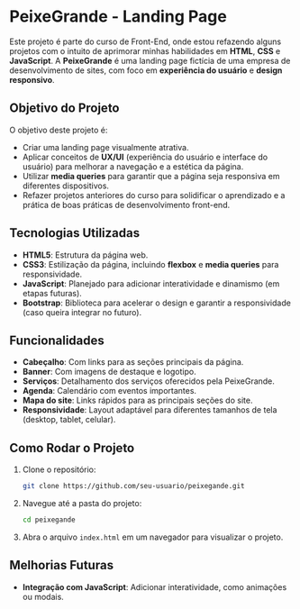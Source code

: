 # PeixeGrande - Landing Page

Este projeto é parte do curso de Front-End, onde estou refazendo alguns projetos com o intuito de aprimorar minhas habilidades em **HTML**, **CSS** e **JavaScript**. A **PeixeGrande** é uma landing page fictícia de uma empresa de desenvolvimento de sites, com foco em **experiência do usuário** e **design responsivo**.

## Objetivo do Projeto

O objetivo deste projeto é:
- Criar uma landing page visualmente atrativa.
- Aplicar conceitos de **UX/UI** (experiência do usuário e interface do usuário) para melhorar a navegação e a estética da página.
- Utilizar **media queries** para garantir que a página seja responsiva em diferentes dispositivos.
- Refazer projetos anteriores do curso para solidificar o aprendizado e a prática de boas práticas de desenvolvimento front-end.

## Tecnologias Utilizadas

- **HTML5**: Estrutura da página web.
- **CSS3**: Estilização da página, incluindo **flexbox** e **media queries** para responsividade.
- **JavaScript**: Planejado para adicionar interatividade e dinamismo (em etapas futuras).
- **Bootstrap**: Biblioteca para acelerar o design e garantir a responsividade (caso queira integrar no futuro).

## Funcionalidades

- **Cabeçalho**: Com links para as seções principais da página.
- **Banner**: Com imagens de destaque e logotipo.
- **Serviços**: Detalhamento dos serviços oferecidos pela PeixeGrande.
- **Agenda**: Calendário com eventos importantes.
- **Mapa do site**: Links rápidos para as principais seções do site.
- **Responsividade**: Layout adaptável para diferentes tamanhos de tela (desktop, tablet, celular).

## Como Rodar o Projeto

1. Clone o repositório:
    ```bash
    git clone https://github.com/seu-usuario/peixegande.git
    ```

2. Navegue até a pasta do projeto:
    ```bash
    cd peixegande
    ```

3. Abra o arquivo `index.html` em um navegador para visualizar o projeto.

## Melhorias Futuras

- **Integração com JavaScript**: Adicionar interatividade, como animações ou modais.

